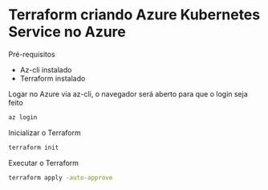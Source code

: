 # Terraform criando Azure Kubernetes Service no Azure

Pré-requisitos
- Az-cli instalado
- Terraform instalado

Logar no Azure via az-cli, o navegador será aberto para que o login seja feito
````sh
az login
````

Inicializar o Terraform
````sh
terraform init
````

Executar o Terraform
````sh
terraform apply -auto-approve
````
